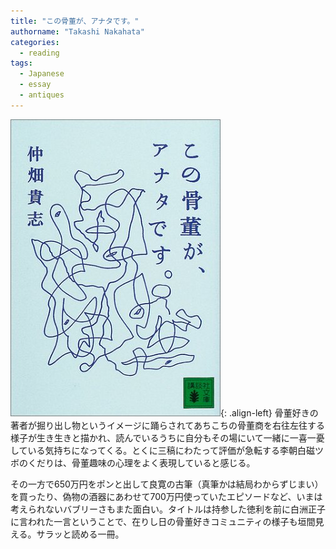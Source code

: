```yaml
---
title: "この骨董が、アナタです。"
authorname: "Takashi Nakahata"
categories:
  - reading
tags:
  - Japanese
  - essay
  - antiques
---
```


![image-left](/images/reading/konokottou.jpeg){: .align-left} 
骨董好きの著者が掘り出し物というイメージに踊らされてあちこちの骨董商を右往左往する様子が生き生きと描かれ、読んでいるうちに自分もその場にいて一緒に一喜一憂している気持ちになってくる。とくに三稿にわたって評価が急転する李朝白磁ツボのくだりは、骨董趣味の心理をよく表現していると感じる。  
  
その一方で650万円をポンと出して良寛の古筆（真筆かは結局わからずじまい）を買ったり、偽物の酒器にあわせて700万円使っていたエピソードなど、いまは考えられないバブリーさもまた面白い。タイトルは持参した徳利を前に白洲正子に言われた一言ということで、在りし日の骨董好きコミュニティの様子も垣間見える。サラッと読める一冊。